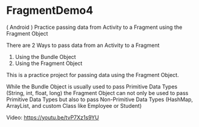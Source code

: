 # FragmentDemo4

( Android ) Practice passing data from Activity to a Fragment using the Fragment Object

There are 2 Ways to pass data from an Activity to a Fragment

1. Using the Bundle Object
2. Using the Fragment Object

This is a practice project for passing data using the Fragment Object.

While the Bundle Object is usually used to pass Primitive Data Types (String, int, float, long) the 
Fragment Object can not only be used to pass Primitive Data Types but also to pass Non-Primitive Data Types 
(HashMap, ArrayList, and custom Class like Employee or Student)

Video: https://youtu.be/tvP7Xz1s9YU
